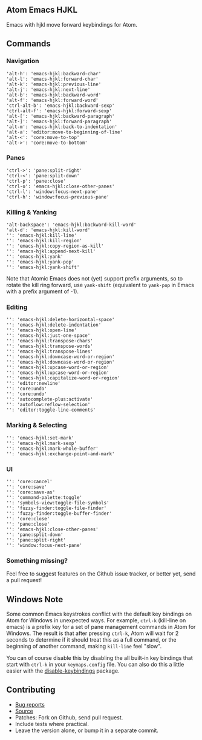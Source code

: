 ## Atom Emacs HJKL

Emacs with hjkl move forward keybindings for Atom.

## Commands

### Navigation

    'alt-h': 'emacs-hjkl:backward-char'
    'alt-l': 'emacs-hjkl:forward-char'
    'alt-k': 'emacs-hjkl:previous-line'
    'alt-j': 'emacs-hjkl:next-line'
    'alt-b': 'emacs-hjkl:backward-word'
    'alt-f': 'emacs-hjkl:forward-word'
    'ctrl-alt-b': 'emacs-hjkl:backward-sexp'
    'ctrl-alt-f': 'emacs-hjkl:forward-sexp'
    'alt-[': 'emacs-hjkl:backward-paragraph'
    'alt-]': 'emacs-hjkl:forward-paragraph'
    'alt-m': 'emacs-hjkl:back-to-indentation'
    'alt-a': 'editor:move-to-beginning-of-line'
    'alt-<': 'core:move-to-top'
    'alt->': 'core:move-to-bottom'

### Panes

    'ctrl->': 'pane:split-right'
    'ctrl-<': 'pane:split-down'
    'ctrl-p': 'pane:close'
    'ctrl-o': 'emacs-hjkl:close-other-panes'
    'ctrl-l': 'window:focus-next-pane'
    'ctrl-h': 'window:focus-previous-pane'


### Killing & Yanking

    'alt-backspace': 'emacs-hjkl:backward-kill-word'
    'alt-d': 'emacs-hjkl:kill-word'
    '': 'emacs-hjkl:kill-line'
    '': 'emacs-hjkl:kill-region'
    '': 'emacs-hjkl:copy-region-as-kill'
    '': 'emacs-hjkl:append-next-kill'
    '': 'emacs-hjkl:yank'
    '': 'emacs-hjkl:yank-pop'
    '': 'emacs-hjkl:yank-shift'

Note that Atomic Emacs does not (yet) support prefix arguments, so to rotate the
kill ring forward, use `yank-shift` (equivalent to `yank-pop` in Emacs with a
prefix argument of -1).

### Editing

    '': 'emacs-hjkl:delete-horizontal-space'
    '': 'emacs-hjkl:delete-indentation'
    '': 'emacs-hjkl:open-line'
    '': 'emacs-hjkl:just-one-space'
    '': 'emacs-hjkl:transpose-chars'
    '': 'emacs-hjkl:transpose-words'
    '': 'emacs-hjkl:transpose-lines'
    '': 'emacs-hjkl:downcase-word-or-region'
    '': 'emacs-hjkl:downcase-word-or-region'
    '': 'emacs-hjkl:upcase-word-or-region'
    '': 'emacs-hjkl:upcase-word-or-region'
    '': 'emacs-hjkl:capitalize-word-or-region'
    '': 'editor:newline'
    '': 'core:undo'
    '': 'core:undo'
    '': 'autocomplete-plus:activate'
    '': 'autoflow:reflow-selection'
    '': 'editor:toggle-line-comments'

### Marking & Selecting

    '': 'emacs-hjkl:set-mark'
    '': 'emacs-hjkl:mark-sexp'
    '': 'emacs-hjkl:mark-whole-buffer'
    '': 'emacs-hjkl:exchange-point-and-mark'

### UI

    '': 'core:cancel'
    '': 'core:save'
    '': 'core:save-as'
    '': 'command-palette:toggle'
    '': 'symbols-view:toggle-file-symbols'
    '': 'fuzzy-finder:toggle-file-finder'
    '': 'fuzzy-finder:toggle-buffer-finder'
    '': 'core:close'
    '': 'pane:close'
    '': 'emacs-hjkl:close-other-panes'
    '': 'pane:split-down'
    '': 'pane:split-right'
    '': 'window:focus-next-pane'

### Something missing?

Feel free to suggest features on the Github issue tracker, or better yet, send a
pull request!

## Windows Note

Some common Emacs keystrokes conflict with the default key bindings on Atom for
Windows in unexpected ways. For example, `ctrl-k` (kill-line on emacs) is a
prefix key for a set of pane management commands in Atom for Windows. The result
is that after pressing `ctrl-k`, Atom will wait for 2 seconds to determine if it
should treat this as a full command, or the beginning of another command, making
`kill-line` feel "slow".

You can of course disable this by disabling the all built-in key bindings that
start with `ctrl-k` in your `keymaps.config` file. You can also do this a little
easier with the [disable-keybindings][disable-keybindings] package.

[disable-keybindings]: https://atom.io/packages/disable-keybindings

## Contributing

* [Bug reports](https://github.com/Waldemar-Dassler/atom-emacs-hjkl/issues)
* [Source](https://github.com/Waldemar-Dassler/atom-emacs-hjkl)
* Patches: Fork on Github, send pull request.
* Include tests where practical.
* Leave the version alone, or bump it in a separate commit.
